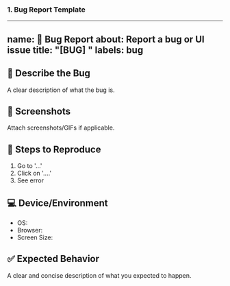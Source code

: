 ### 1. **Bug Report Template**
---
name: 🐛 Bug Report
about: Report a bug or UI issue
title: "[BUG] "
labels: bug
---

## 🐛 Describe the Bug

A clear description of what the bug is.

## 📸 Screenshots

Attach screenshots/GIFs if applicable.

## 🧪 Steps to Reproduce

1. Go to '...'
2. Click on '....'
3. See error

## 💻 Device/Environment

- OS:
- Browser:
- Screen Size:

## ✅ Expected Behavior

A clear and concise description of what you expected to happen.
